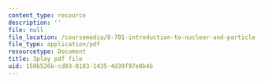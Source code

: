 ```yaml
---
content_type: resource
description: ''
file: null
file_location: /coursemedia/8-701-introduction-to-nuclear-and-particle-physics-fall-2020/150b526bcd03018314354d39f97e8b4b_bltHh3K2_Gs.pdf
file_type: application/pdf
resourcetype: Document
title: 3play pdf file
uid: 150b526b-cd03-0183-1435-4d39f97e8b4b
---
```

